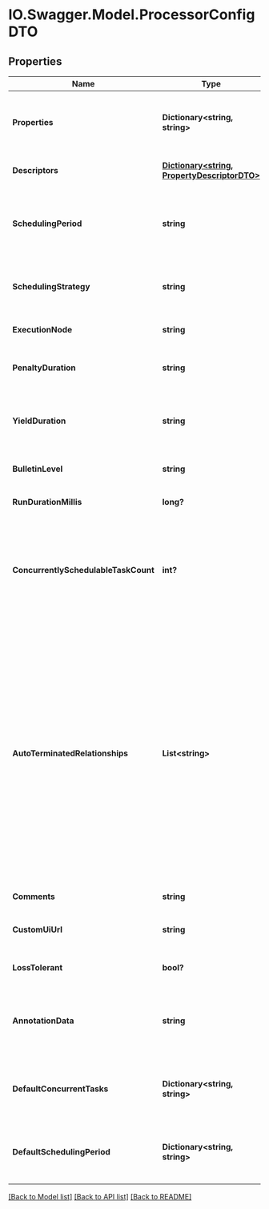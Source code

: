 # IO.Swagger.Model.ProcessorConfigDTO
## Properties

Name | Type | Description | Notes
------------ | ------------- | ------------- | -------------
**Properties** | **Dictionary&lt;string, string&gt;** | The properties for the processor. Properties whose value is not set will only contain the property name. | [optional] 
**Descriptors** | [**Dictionary&lt;string, PropertyDescriptorDTO&gt;**](PropertyDescriptorDTO.md) | Descriptors for the processor&#39;s properties. | [optional] 
**SchedulingPeriod** | **string** | The frequency with which to schedule the processor. The format of the value will depend on th value of schedulingStrategy. | [optional] 
**SchedulingStrategy** | **string** | Indcates whether the prcessor should be scheduled to run in event or timer driven mode. | [optional] 
**ExecutionNode** | **string** | Indicates the node where the process will execute. | [optional] 
**PenaltyDuration** | **string** | The amount of time that is used when the process penalizes a flowfile. | [optional] 
**YieldDuration** | **string** | The amount of time that must elapse before this processor is scheduled again after yielding. | [optional] 
**BulletinLevel** | **string** | The level at which the processor will report bulletins. | [optional] 
**RunDurationMillis** | **long?** | The run duration for the processor in milliseconds. | [optional] 
**ConcurrentlySchedulableTaskCount** | **int?** | The number of tasks that should be concurrently schedule for the processor. If the processor doesn&#39;t allow parallol processing then any positive input will be ignored. | [optional] 
**AutoTerminatedRelationships** | **List&lt;string&gt;** | The names of all relationships that cause a flow file to be terminated if the relationship is not connected elsewhere. This property differs from the &#39;isAutoTerminate&#39; property of the RelationshipDTO in that the RelationshipDTO is meant to depict the current configuration, whereas this property can be set in a DTO when updating a Processor in order to change which Relationships should be auto-terminated. | [optional] 
**Comments** | **string** | The comments for the processor. | [optional] 
**CustomUiUrl** | **string** | The URL for the processor&#39;s custom configuration UI if applicable. | [optional] 
**LossTolerant** | **bool?** | Whether the processor is loss tolerant. | [optional] 
**AnnotationData** | **string** | The annotation data for the processor used to relay configuration between a custom UI and the procesosr. | [optional] 
**DefaultConcurrentTasks** | **Dictionary&lt;string, string&gt;** | Maps default values for concurrent tasks for each applicable scheduling strategy. | [optional] 
**DefaultSchedulingPeriod** | **Dictionary&lt;string, string&gt;** | Maps default values for scheduling period for each applicable scheduling strategy. | [optional] 

[[Back to Model list]](../README.md#documentation-for-models) [[Back to API list]](../README.md#documentation-for-api-endpoints) [[Back to README]](../README.md)

